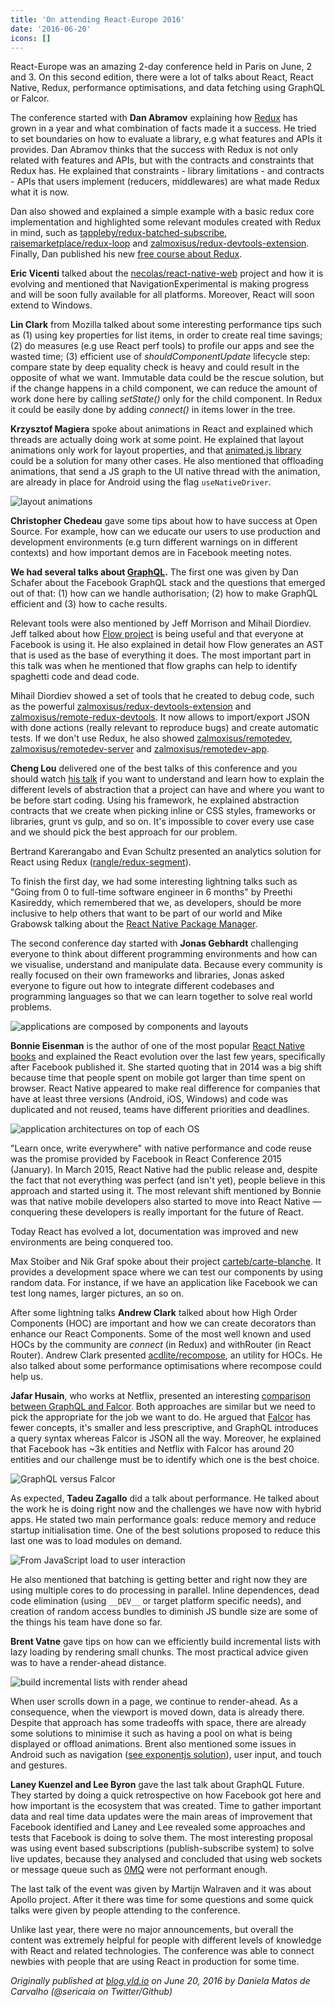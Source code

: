 ```yaml
---
title: 'On attending React-Europe 2016'
date: '2016-06-20'
icons: []
---
```


React-Europe was an amazing 2-day conference held in Paris on June, 2 and 3. On this second edition, there were a lot of talks about React, React Native, Redux, performance optimisations, and data fetching using GraphQL or Falcor.

The conference started with **Dan Abramov** explaining how [Redux](http://redux.js.org/) has grown in a year and what combination of facts made it a success. He tried to set boundaries on how to evaluate a library, e.g what features and APIs it provides. Dan Abramov thinks that the success with Redux is not only related with features and APIs, but with the contracts and constraints that Redux has. He explained that constraints - library limitations - and contracts - APIs that users implement (reducers, middlewares) are what made Redux what it is now.

Dan also showed and explained a simple example with a basic redux core implementation and highlighted some relevant modules created with Redux in mind, such as [tappleby/redux-batched-subscribe](https://github.com/tappleby/redux-batched-subscribe), [raisemarketplace/redux-loop](https://github.com/raisemarketplace/redux-loop) and [zalmoxisus/redux-devtools-extension](https://github.com/zalmoxisus/redux-devtools-extension). Finally, Dan published his new [free course about Redux](https://egghead.io/courses/building-react-applications-with-idiomatic-redux).

**Eric Vicenti** talked about the [necolas/react-native-web](https://github.com/necolas/react-native-web) project and how it is evolving and mentioned that NavigationExperimental is making progress and will be soon fully available for all platforms. Moreover, React will soon extend to Windows.

**Lin Clark** from Mozilla talked about some interesting performance tips such as (1) using key properties for list items, in order to create real time savings; (2) do measures (e.g use React perf tools) to profile our apps and see the wasted time; (3) efficient use of _shouldComponentUpdate_ lifecycle step: compare state by deep equality check is heavy and could result in the opposite of what we want. Immutable data could be the rescue solution, but if the change happens in a child component, we can reduce the amount of work done here by calling _setState()_ only for the child component. In Redux it could be easily done by adding _connect()_ in items lower in the tree.

**Krzysztof Magiera** spoke about animations in React and explained which threads are actually doing work at some point. He explained that layout animations only work for layout properties, and that [animated.js library](https://github.com/animatedjs/interactive-docs) could be a solution for many other cases. He also mentioned that offloading animations, that send a JS graph to the UI native thread with the animation, are already in place for Android using the flag `useNativeDriver`.

![layout animations](https://cloud.githubusercontent.com/assets/1150553/16098280/2507cf6c-334a-11e6-95ca-c37c7b6cb394.png)

**Christopher Chedeau** gave some tips about how to have success at Open Source. For example, how can we educate our users to use production and development environments (e.g turn different warnings on in different contexts) and how important demos are in Facebook meeting notes.

**We had several talks about [GraphQL](https://facebook.github.io/react/blog/2015/05/01/graphql-introduction.html).** The first one was given by Dan Schafer about the Facebook GraphQL stack and the questions that emerged out of that: (1) how can we handle authorisation; (2) how to make GraphQL efficient and (3) how to cache results.

Relevant tools were also mentioned by Jeff Morrison and Mihail Diordiev. Jeff talked about how [Flow project](https://flowtype.org/) is being useful and that everyone at Facebook is using it. He also explained in detail how Flow generates an AST that is used as the base of everything it does. The most important part in this talk was when he mentioned that flow graphs can help to identify spaghetti code and dead code.

Mihail Diordiev showed a set of tools that he created to debug code, such as the powerful [zalmoxisus/redux-devtools-extension](https://github.com/zalmoxisus/redux-devtools-extension) and [zalmoxisus/remote-redux-devtools](https://github.com/zalmoxisus/remote-redux-devtools). It now allows to import/export JSON with done actions (really relevant to reproduce bugs) and create automatic tests. If we don't use Redux, he also showed [zalmoxisus/remotedev](https://github.com/zalmoxisus/remotedev), [zalmoxisus/remotedev-server](https://github.com/zalmoxisus/remotedev-server) and [zalmoxisus/remotedev-app](https://github.com/zalmoxisus/remotedev-app).

**Cheng Lou** delivered one of the best talks of this conference and you should watch [his talk](https://www.youtube.com/watch?v=mVVNJKv9esE) if you want to understand and learn how to explain the different levels of abstraction that a project can have and where you want to be before start coding. Using his framework, he explained abstraction contracts that we create when picking inline or CSS styles, frameworks or libraries, grunt vs gulp, and so on. It's impossible to cover every use case and we should pick the best approach for our problem.

Bertrand Karerangabo and Evan Schultz presented an analytics solution for React using Redux ([rangle/redux-segment](https://github.com/rangle/redux-segment)).

To finish the first day, we had some interesting lightning talks such as "Going from 0 to full-time software engineer in 6 months" by Preethi Kasireddy, which remembered that we, as developers, should be more inclusive to help others that want to be part of our world and Mike Grabowsk talking about the [React Native Package Manager](https://github.com/rnpm/rnpm).

The second conference day started with **Jonas Gebhardt** challenging everyone to think about different programming environments and how can we visualise, understand and manipulate data. Because every community is really focused on their own frameworks and libraries, Jonas asked everyone to figure out how to integrate different codebases and programming languages so that we can learn together to solve real world problems.

![applications are composed by components and layouts](https://cloud.githubusercontent.com/assets/1150553/16098545/8116f7be-334b-11e6-9ec2-aebae0bcf4af.png)

**Bonnie Eisenman** is the author of one of the most popular [React Native books](http://shop.oreilly.com/product/0636920041511.do) and explained the React evolution over the last few years, specifically after Facebook published it. She started quoting that in 2014 was a big shift because time that people spent on mobile got larger than time spent on browser. React Native appeared to make real difference for companies that have at least three versions (Android, iOS, Windows) and code was duplicated and not reused, teams have different priorities and deadlines.

![application architectures on top of each OS](https://cloud.githubusercontent.com/assets/1150553/16098460/ff691d50-334a-11e6-9a42-5437fb04534a.png)

"Learn once, write everywhere" with native performance and code reuse was the promise provided by Facebook in React Conference 2015 (January). In March 2015, React Native had the public release and, despite the fact that not everything was perfect (and isn't yet), people believe in this approach and started using it. The most relevant shift mentioned by Bonnie was that native mobile developers also started to move into React Native — conquering these developers is really important for the future of React.

Today React has evolved a lot, documentation was improved and new environments are being conquered too.

Max Stoiber and Nik Graf spoke about their project [carteb/carte-blanche](https://github.com/carteb/carte-blanche). It provides a development space where we can test our components by using random data. For instance, if we have an application like Facebook we can test long names, larger pictures, an so on.

After some lightning talks **Andrew Clark** talked about how High Order Components (HOC) are important and how we can create decorators than enhance our React Components. Some of the most well known and used HOCs by the community are _connect_ (in Redux) and withRouter (in React Router). Andrew Clark presented [acdlite/recompose](https://github.com/acdlite/recompose), an utility for HOCs. He also talked about some performance optimisations where recompose could help us.

**Jafar Husain**, who works at Netflix, presented an interesting [comparison between GraphQL and Falcor](https://www.youtube.com/watch?v=nxQweyTUj5s). Both approaches are similar but we need to pick the appropriate for the job we want to do. He argued that [Falcor](http://netflix.github.io/falcor/) has fewer concepts, it's smaller and less prescriptive, and GraphQL introduces a query syntax whereas Falcor is JSON all the way. Moreover, he explained that Facebook has ~3k entities and Netflix with Falcor has around 20 entities and our challenge must be to identify which one is the best choice.

![GraphQL versus Falcor](https://cloud.githubusercontent.com/assets/1150553/16098797/c1d521e4-334c-11e6-9581-65fe43388aa8.png)

As expected, **Tadeu Zagallo** did a talk about performance. He talked about the work he is doing right now and the challenges we have now with hybrid apps. He stated two main performance goals: reduce memory and reduce startup initialisation time. One of the best solutions proposed to reduce this last one was to load modules on demand.

![From JavaScript load to user interaction](https://cloud.githubusercontent.com/assets/1150553/16098847/055be8c6-334d-11e6-8625-b0d37f3b1892.png)

He also mentioned that batching is getting better and right now they are using multiple cores to do processing in parallel. Inline dependences, dead code elimination (using `__DEV__` or target platform specific needs), and creation of random access bundles to diminish JS bundle size are some of the things his team have done so far.

**Brent Vatne** gave tips on how can we efficiently build incremental lists with lazy loading by rendering small chunks. The most practical advice given was to have a render-ahead distance.

![build incremental lists with render ahead](https://cloud.githubusercontent.com/assets/1150553/16099022/f8698938-334d-11e6-918b-2f89cf093a1e.png)

When user scrolls down in a page, we continue to render-ahead. As a consequence, when the viewport is moved down, data is already there. Despite that approach has some tradeoffs with space, there are already some solutions to minimise it such as having a pool on what is being displayed or offload animations. Brent also mentioned some issues in Android such as navigation ([see exponentjs solution](https://github.com/exponentjs/ex-navigator)), user input, and touch and gestures.

**Laney Kuenzel and Lee Byron** gave the last talk about GraphQL Future. They started by doing a quick retrospective on how Facebook got here and how important is the ecosystem that was created. Time to gather important data and real time data updates were the main areas of improvement that Facebook identified and Laney and Lee revealed some approaches and tests that Facebook is doing to solve them. The most interesting proposal was using event based subscriptions (publish-subscribe system) to solve live updates, because they analysed and concluded that using web sockets or message queue such as [0MQ](http://zeromq.org/) were not performant enough.

The last talk of the event was given by Martijn Walraven and it was about Apollo project. After it there was time for some questions and some quick talks were given by people attending to the conference.

Unlike last year, there were no major announcements, but overall the content was extremely helpful for people with different levels of knowledge with React and related technologies. The conference was able to connect newbies with people that are using React in production for some time.

_Originally published at [blog.yld.io](https://blog.yld.io/) on June 20, 2016 by Daniela Matos de Carvalho (@sericaia on Twitter/Github)_
